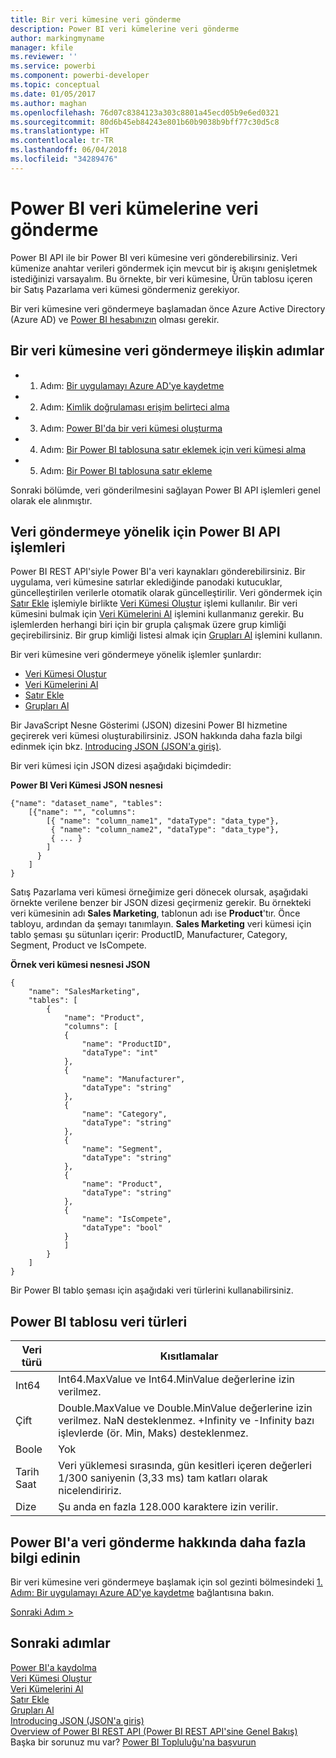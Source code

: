 ```yaml
---
title: Bir veri kümesine veri gönderme
description: Power BI veri kümelerine veri gönderme
author: markingmyname
manager: kfile
ms.reviewer: ''
ms.service: powerbi
ms.component: powerbi-developer
ms.topic: conceptual
ms.date: 01/05/2017
ms.author: maghan
ms.openlocfilehash: 76d07c8384123a303c8801a45ecd05b9e6ed0321
ms.sourcegitcommit: 80d6b45eb84243e801b60b9038b9bff77c30d5c8
ms.translationtype: HT
ms.contentlocale: tr-TR
ms.lasthandoff: 06/04/2018
ms.locfileid: "34289476"
---
```

# <a name="push-data-into-a-power-bi-dataset"></a>Power BI veri kümelerine veri gönderme
Power BI API ile bir Power BI veri kümesine veri gönderebilirsiniz. Veri kümenize anahtar verileri göndermek için mevcut bir iş akışını genişletmek istediğinizi varsayalım. Bu örnekte, bir veri kümesine, Ürün tablosu içeren bir Satış Pazarlama veri kümesi göndermeniz gerekiyor.

Bir veri kümesine veri göndermeye başlamadan önce Azure Active Directory (Azure AD) ve [Power BI hesabınızın](create-an-azure-active-directory-tenant.md) olması gerekir.

## <a name="steps-to-push-data-into-a-dataset"></a>Bir veri kümesine veri göndermeye ilişkin adımlar
* 1. Adım: [Bir uygulamayı Azure AD'ye kaydetme](walkthrough-push-data-register-app-with-azure-ad.md)
* 2. Adım: [Kimlik doğrulaması erişim belirteci alma](walkthrough-push-data-get-token.md)
* 3. Adım: [Power BI'da bir veri kümesi oluşturma](walkthrough-push-data-create-dataset.md)
* 4. Adım: [Bir Power BI tablosuna satır eklemek için veri kümesi alma](walkthrough-push-data-get-datasets.md)
* 5. Adım: [Bir Power BI tablosuna satır ekleme](walkthrough-push-data-add-rows.md)

Sonraki bölümde, veri gönderilmesini sağlayan Power BI API işlemleri genel olarak ele alınmıştır.

## <a name="power-bi-api-operations-to-push-data"></a>Veri göndermeye yönelik için Power BI API işlemleri
Power BI REST API'siyle Power BI'a veri kaynakları gönderebilirsiniz. Bir uygulama, veri kümesine satırlar eklediğinde panodaki kutucuklar, güncelleştirilen verilerle otomatik olarak güncelleştirilir. Veri göndermek için [Satır Ekle](https://msdn.microsoft.com/library/mt203561.aspx) işlemiyle birlikte [Veri Kümesi Oluştur](https://msdn.microsoft.com/library/mt203562.aspx) işlemi kullanılır. Bir veri kümesini bulmak için [Veri Kümelerini Al](https://msdn.microsoft.com/library/mt203567.aspx) işlemini kullanmanız gerekir. Bu işlemlerden herhangi biri için bir grupla çalışmak üzere grup kimliği geçirebilirsiniz. Bir grup kimliği listesi almak için [Grupları Al](https://msdn.microsoft.com/library/mt243842.aspx) işlemini kullanın.

Bir veri kümesine veri göndermeye yönelik işlemler şunlardır:

* [Veri Kümesi Oluştur](https://msdn.microsoft.com/library/mt203562.aspx)
* [Veri Kümelerini Al](https://msdn.microsoft.com/library/mt203567.aspx)
* [Satır Ekle](https://msdn.microsoft.com/library/mt203561.aspx)
* [Grupları Al](https://msdn.microsoft.com/library/mt243842.aspx)

Bir JavaScript Nesne Gösterimi (JSON) dizesini Power BI hizmetine geçirerek veri kümesi oluşturabilirsiniz. JSON hakkında daha fazla bilgi edinmek için bkz. [Introducing JSON (JSON'a giriş)](http://json.org/).

Bir veri kümesi için JSON dizesi aşağıdaki biçimdedir:

**Power BI Veri Kümesi JSON nesnesi**

    {"name": "dataset_name", "tables":
        [{"name": "", "columns":
            [{ "name": "column_name1", "dataType": "data_type"},
             { "name": "column_name2", "dataType": "data_type"},
             { ... }
            ]
          }
        ]
    }

Satış Pazarlama veri kümesi örneğimize geri dönecek olursak, aşağıdaki örnekte verilene benzer bir JSON dizesi geçirmeniz gerekir. Bu örnekteki veri kümesinin adı **Sales Marketing**, tablonun adı ise **Product**'tır. Önce tabloyu, ardından da şemayı tanımlayın. **Sales Marketing** veri kümesi için tablo şeması şu sütunları içerir: ProductID, Manufacturer, Category, Segment, Product ve IsCompete.

**Örnek veri kümesi nesnesi JSON**

    {
        "name": "SalesMarketing",
        "tables": [
            {
                "name": "Product",
                "columns": [
                {
                    "name": "ProductID",
                    "dataType": "int"
                },
                {
                    "name": "Manufacturer",
                    "dataType": "string"
                },
                {
                    "name": "Category",
                    "dataType": "string"
                },
                {
                    "name": "Segment",
                    "dataType": "string"
                },
                {
                    "name": "Product",
                    "dataType": "string"
                },
                {
                    "name": "IsCompete",
                    "dataType": "bool"
                }
                ]
            }
        ]
    }

Bir Power BI tablo şeması için aşağıdaki veri türlerini kullanabilirsiniz.

## <a name="power-bi-table-data-types"></a>Power BI tablosu veri türleri
| **Veri türü** | **Kısıtlamalar** |
| --- | --- |
| Int64 |Int64.MaxValue ve Int64.MinValue değerlerine izin verilmez. |
| Çift |Double.MaxValue ve Double.MinValue değerlerine izin verilmez. NaN desteklenmez. +Infinity ve -Infinity bazı işlevlerde (ör. Min, Maks) desteklenmez. |
| Boole |Yok |
| Tarih Saat |Veri yüklemesi sırasında, gün kesitleri içeren değerleri 1/300 saniyenin (3,33 ms) tam katları olarak nicelendiririz. |
| Dize |Şu anda en fazla 128.000 karaktere izin verilir. |

## <a name="learn-more-about-pushing-data-into-power-bi"></a>Power BI'a veri gönderme hakkında daha fazla bilgi edinin
Bir veri kümesine veri göndermeye başlamak için sol gezinti bölmesindeki [1. Adım: Bir uygulamayı Azure AD'ye kaydetme](walkthrough-push-data-register-app-with-azure-ad.md) bağlantısına bakın.

[Sonraki Adım >](walkthrough-push-data-register-app-with-azure-ad.md)

## <a name="next-steps"></a>Sonraki adımlar
[Power BI'a kaydolma](create-an-azure-active-directory-tenant.md)  
[Veri Kümesi Oluştur](https://msdn.microsoft.com/library/mt203562.aspx)  
[Veri Kümelerini Al](https://msdn.microsoft.com/library/mt203567.aspx)  
[Satır Ekle](https://msdn.microsoft.com/library/mt203561.aspx)  
[Grupları Al](https://msdn.microsoft.com/library/mt243842.aspx)  
[Introducing JSON (JSON'a giriş)](http://json.org/)  
[Overview of Power BI REST API (Power BI REST API'sine Genel Bakış)](overview-of-power-bi-rest-api.md)  
Başka bir sorunuz mu var? [Power BI Topluluğu'na başvurun](http://community.powerbi.com/)

